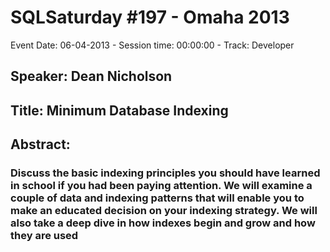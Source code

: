# SQLSaturday #197 - Omaha 2013
Event Date: 06-04-2013 - Session time: 00:00:00 - Track: Developer
## Speaker: Dean Nicholson
## Title: Minimum Database Indexing
## Abstract:
### Discuss the basic indexing principles you should have learned in school if you had been paying attention. We will examine a couple of data and indexing patterns that will enable you to make an educated decision on your indexing strategy. We will also take a deep dive in how indexes begin and grow and how they are used
